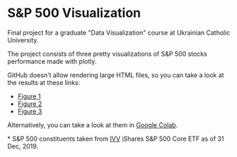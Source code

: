 # S&P 500 Visualization
Final project for a graduate "Data Visualization" course at Ukrainian Catholic University.

The project consists of three pretty visualizations of S&P 500 stocks performance made with plotly.

GitHub doesn't allow rendering large HTML files, so you can take a look at the results at these links:
* [Figure 1](https://htmlpreview.github.io/?https://github.com/lekhovitsky/SNP500-Visualization/blob/master/figures/fig1.html)
* [Figure 2](https://htmlpreview.github.io/?https://github.com/lekhovitsky/SNP500-Visualization/blob/master/figures/fig2.html)
* [Figure 3](https://htmlpreview.github.io/?https://github.com/lekhovitsky/SNP500-Visualization/blob/master/figures/fig3.html)

Alternatively, you can take a look at them in [Google Colab](https://colab.research.google.com/drive/1byKnXyYHxiGPuANmvu_k0Td7s2MeNzZO?usp=sharing).

\* S&P 500 constituents taken from [IVV](https://www.ishares.com/us/products/239726/ishares-core-sp-500-etf) iShares S&P 500 Core ETF as of 31 Dec, 2019.
